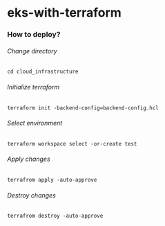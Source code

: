 # eks-with-terraform

### How to deploy?

###### Change directory
```commandline
cd cloud_infrastructure
```

###### Initialize terraform
```commandline
terraform init -backend-config=backend-config.hcl
```

###### Select environment
```commandline
terraform workspace select -or-create test
```

###### Apply changes
```commandline
terrafrom apply -auto-approve
```
###### Destroy changes
```commandline
terrafrom destroy -auto-approve
```
